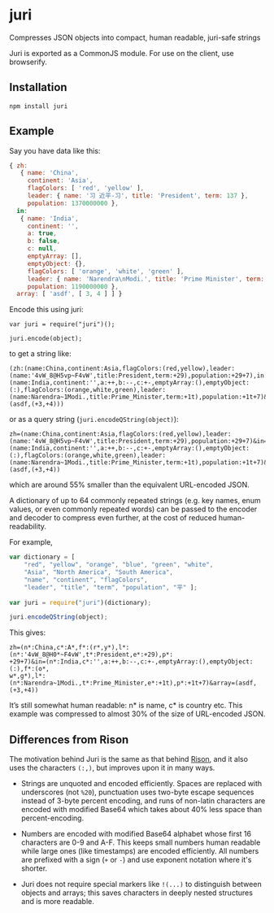 juri
====

Compresses JSON objects into compact, human readable, juri-safe strings

Juri is exported as a CommonJS module. For use on the client, use browserify.

Installation
------------

```
npm install juri
```

Example
-----

Say you have data like this:

```javascript
{ zh: 
   { name: 'China',
     continent: 'Asia',
     flagColors: [ 'red', 'yellow' ],
     leader: { name: '习 近平-习', title: 'President', term: 137 },
     population: 1370000000 },
  in: 
   { name: 'India',
     continent: '',
     a: true,
     b: false,
     c: null,
     emptyArray: [],
     emptyObject: {},
     flagColors: [ 'orange', 'white', 'green' ],
     leader: { name: 'Narendra\nModi.', title: 'Prime Minister', term: 119 },
     population: 1190000000 },
  array: [ 'asdf', [ 3, 4 ] ] }
```

Encode this using juri:

```
var juri = require("juri")();

juri.encode(object);
```

to get a string like:

```
(zh:(name:China,continent:Asia,flagColors:(red,yellow),leader:(name:'4vW_8@H5vp~F4vW',title:President,term:+29),population:+29+7),in:(name:India,continent:'',a:++,b:--,c:+-,emptyArray:(),emptyObject:(:),flagColors:(orange,white,green),leader:(name:Narendra~1Modi.,title:Prime_Minister,term:+1t),population:+1t+7)&array=(asdf,(+3,+4)))
```

or as a query string (`juri.encodeQString(object)`):

```
zh=(name:China,continent:Asia,flagColors:(red,yellow),leader:(name:'4vW_8@H5vp~F4vW',title:President,term:+29),population:+29+7)&in=(name:India,continent:'',a:++,b:--,c:+-,emptyArray:(),emptyObject:(:),flagColors:(orange,white,green),leader:(name:Narendra~1Modi.,title:Prime_Minister,term:+1t),population:+1t+7)&array=(asdf,(+3,+4))
```

which are around 55% smaller than the equivalent URL-encoded JSON.

A dictionary of up to 64 commonly repeated strings (e.g. key names, enum values, or even commonly repeated words) can be passed to the encoder and decoder to compress even further, at the cost of reduced human-readability.

For example,

```javascript
var dictionary = [
	"red", "yellow", "orange", "blue", "green", "white",
	"Asia", "North America", "South America",
	"name", "continent", "flagColors",
	"leader", "title", "term", "population", "平" ];
	
var juri = require("juri")(dictionary);

juri.encodeQString(object);
```

This gives:

```
zh=(n*:China,c*:A*,f*:(r*,y*),l*:(n*:'4vW_8@H0*~F4vW',t*:President,e*:+29),p*:
+29+7)&in=(n*:India,c*:'',a:++,b:--,c:+-,emptyArray:(),emptyObject:(:),f*:(o*,
w*,g*),l*:(n*:Narendra~1Modi.,t*:Prime_Minister,e*:+1t),p*:+1t+7)&array=(asdf,
(+3,+4))
```

It’s still somewhat human readable: n* is name, c* is country etc. This example was compressed to almost 30% of the size of URL-encoded JSON.

Differences from Rison
----------------------

The motivation behind Juri is the same as that behind [Rison](/Nanonid/rison), and it also uses the characters `(:,)`, but improves upon it in many ways.

- Strings are unquoted and encoded efficiently. Spaces are replaced with underscores
  (not `%20`), punctuation uses two-byte escape sequences instead of 3-byte percent
  encoding, and runs of non-latin characters are encoded with modified Base64 which
  takes about 40% less space than percent-encoding.

- Numbers are encoded with modified Base64 alphabet whose first 16 characters are
  0-9 and A-F. This keeps small numbers human readable while large ones (like
  timestamps) are encoded efficiently. All numbers are prefixed with a sign
  (`+` or `-`) and use exponent notation where it's shorter.

- Juri does not require special markers like `!(...)` to distinguish between
  objects and arrays; this saves characters in deeply nested structures and
  is more readable.
